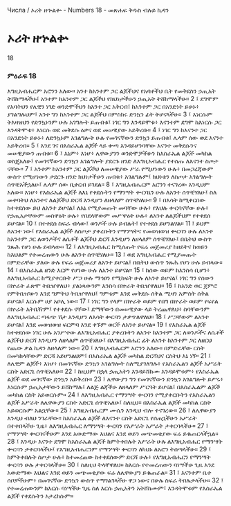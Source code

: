 ﻿
 Числа / ኦሪት ዘኍልቍ - Numbers 18 - መጽሐፍ ቅዱስ ብሉይ ኪዳን
# ኦሪት ዘኍልቍ
18
### ምዕራፍ 18
እግዚአብሔርም አሮንን አለው። አንተ ከአንተም ጋር ልጆችህና የአባቶችህ ቤት የመቅደስን ኃጢአት ትሸከማላችሁ፤ አንተም ከአንተም ጋር ልጆችህ የክህነታችሁን ኃጢአት ትሸከማላችሁ።
2 ፤ ደግሞም የአባትህን የሌዊን ነገድ ወንድሞችህን ከአንተ ጋር አቅርብ፤ ከአንተም ጋር በአንድነት ይሁኑ፥ ያገልግሉህም፤ አንተ ግን ከአንተም ጋር ልጆችህ በምስክሩ ድንኳን ፊት ትሆናላችሁ።
3 ፤ እነርሱም ትእዛዝህን የድንኳኑንም ሁሉ አገግሎት ይጠብቁ፤ ነገር ግን እንዳይሞቱ፥ እናንተም ደግሞ ከእነርሱ ጋር እንዳትሞቱ፥ እነርሱ ወደ መቅደሱ ዕቃና ወደ መሠዊያው አይቅረቡ።
4 ፤ ነገር ግን ከእናንተ ጋር በአንድነት ይሁኑ፥ ለድንኳኑም አገልግሎት ሁሉ የመገናኛውን ድንኳን ይጠብቁ፤ ሌላም ሰው ወደ እናንተ አይቅረብ።
5 ፤ እንደ ገና በእስራኤል ልጆች ላይ ቍጣ እንዳይሆንባቸው እናንተ መቅደሱንና መሠዊያውን ጠብቁ።
6 ፤ እኔም፥ እነሆ፥ ሌዋውያንን ወንድሞቻችሁን ከእስራኤል ልጆች መካከል ወስጄአለሁ፤ የመገናኛውን ድንኳን አገልግሎት ያደርጉ ዘንድ ለእግዚአብሔር የተሰጡ ለእናንተ ስጦታ ናቸው።
7 ፤ አንተም ከአንተም ጋር ልጆችህ ለመሠዊያው ሥራ የሚሆነውን ሁሉ፥ በመጋረጃውም ውስጥ የሚሆነውን ታደርጉ ዘንድ ክህነታችሁን ጠብቁ፥ አገልግሉም፤ ክህነቱን ለስጦታ አገልግሎት ሰጥቼአችኋለሁ፤ ሌላም ሰው ቢቀርብ ይገደል።
8 ፤ እግዚአብሔርም አሮንን ተናገረው እንዲህም አለው። እነሆ፥ የእስራኤል ልጆች ለእኔ የቀደሱትን የማንሣት ቍርባኔን ሁሉ ለአንተ ሰጥቼሃለሁ፤ ስለ መቀባትህ ለአንተና ለልጆችህ ድርሻ እንዲሆን ለዘላለም ሰጥቼሃለሁ።
9 ፤ በእሳት ከሚቀርበው ከተቀደሰው ይህ ለአንተ ይሆናል፤ ለእኔ የሚያመጡት መባቸው ሁሉ፥ የእህሉ ቍርባናቸው ሁሉ፥ የኃጢአታቸውም መስዋዕት ሁሉ፥ የበደላቸውም መሥዋዕት ሁሉ፥ ለአንተ ለልጆችህም የተቀደሰ ይሆናል።
10 ፤ በተቀደሰ ስፍራ ብላው፤ ወንዶች ሁሉ ይብሉት፤ የተቀደሰ ይሆንልሃል።
11 ፤ ይህም ለአንተ ነው፤ የእስራኤል ልጆች ለስጦታ ያቀረቡትን የማንሣትና የመወዝወዝ ቍርባን ሁሉ ለአንተ ከአንተም ጋር ለወንዶችና ለሴቶች ልጆችህ ድርሻ እንዲሆን ለዘላለም ሰጥቼሃለሁ፤ በቤትህ ውስጥ ንጹሕ የሆነ ሁሉ ይብላው።
12 ፤ ለእግዚአብሔር ከሚሰጡት የፍሬ መጀመሪያ ከዘይትና ከወይን ከእህልም የተመረጠውን ሁሉ ለአንተ ሰጥቼሃለሁ።
13 ፤ ወደ እግዚአብሔር የሚያመጡት በምድራቸው ያለው ሁሉ የፍሬ መጀመሪያ ለአንተ ይሆናል፤ በቤትህ ውስጥ ንጹሕ የሆነ ሁሉ ይብላው።
14 ፤ በእስራኤል ዘንድ እርም የሆነው ሁሉ ለአንተ ይሆናል።
15 ፤ ከሰው ወይም ከእንስሳ ቢሆን፥ ለእግዚአብሔር ከሚያቀርቡት ሥጋ ሁሉ ማኅፀን የሚከፍት ሁሉ ለአንተ ይሆናል፤ ነገር ግን የሰውን በኵራት ፈጽሞ ትቤዠዋለህ፥ ያልነጻውንም እንስሳ በኵራት ትቤዠዋለህ።
16 ፤ ከአንድ ወር ጀምሮ የምትቤዠውን እንደ ግምትህ ትቤዠዋለህ፤ ግምቱም እንደ መቅደሱ ሰቅል ሚዛን አምስት ሰቅል ይሆናል፤ እርሱም ሀያ አቦሊ ነው።
17 ፤ ነገር ግን የላም በኵራት ወይም የበግ በኵራት ወይም የፍየል በኵራት አትቤዥም፤ የተቀደሱ ናቸው፤ ደማቸውን በመሠዊያው ላይ ትረጨዋለህ፥ ስባቸውንም ለእግዚአብሔር ጣፋጭ ሽታ እንዲሆን ለእሳት ቍርባን ታቃጥለዋለህ።
18 ፤ ሥጋቸውም ለአንተ ይሆናል፤ እንደ መወዝወዝ ፍርምባ እንደ ቀኙም ወርች ለአንተ ይሆናል።
19 ፤ የእስራኤል ልጆች ከተቀደሰው ነገር ሁሉ አንሥተው ለእግዚአብሔር ያቀረቡትን ለአንተ ከአንተም ጋር ለወንዶችና ለሴቶች ልጆችህ ድርሻ እንዲሆን ለዘላለም ሰጥቼሃለሁ፤ በእግዚአብሔር ፊት ለአንተ ከአንተም ጋር ለዘርህ የጨው ቃል ኪዳን ለዘላለም ነው።
20 ፤ እግዚአብሔርም አሮንን አለው። በምድራቸው ርስት በመካከላቸውም ድርሻ አይሆንልህም፤ በእስራኤል ልጆች መካከል ድርሻህና ርስትህ እኔ ነኝ።
21 ፤ ለሌዊም ልጆች፥ እነሆ፥ በመገናኛው ድንኳን አገልግሎት ስለሚያገለግሉ፥ የእስራኤልን ልጆች አሥራት ርስት አድርጌ ሰጥቼአለሁ።
22 ፤ ከዚህም በኋላ ኃጢአትን እንዳይሸከሙ እንዳይሞቱም፥ የእስራኤል ልጆች ወደ መገናኛው ድንኳን አይቅረቡ።
23 ፤ ሌዋውያን ግን የመገናኛውን ድንኳን አገልግሎት ይሥሩ፥ እነርሱም ኃጢአታቸውን ይሸከማሉ፤ ለልጅ ልጃችሁ ለዘላለም ሥርዓት ይሆናል፤ በእስራኤልም ልጆች መካከል ርስት አይወርሱም።
24 ፤ ለእግዚአብሔር የማንሣት ቍርባን የሚያቀርቡትን የእስራኤልን ልጆች አሥራት ለሌዋውያን ርስት አድርጌ ሰጥቼአለሁ፤ ስለዚህ። በእስራኤል ልጆች መካከል ርስት አይወርሱም አልኋቸው።
25 ፤ እግዚአብሔርም ሙሴን እንዲህ ብሎ ተናገረው።
26 ፤ ለሌዋውያን እንዲህ ብለህ ንገራቸው። ከእስራኤል ልጆች ለእናንተ ርስት አድርጌ የሰጠኋችሁን አሥራት በተቀበላችሁ ጊዜ፥ ለእግዚአብሔር ለማንሣት ቍርባን የአሥራት አሥራት ታቀርባላችሁ።
27 ፤ የማንሣት ቍርባናችሁም እንደ አውድማው እህልና እንደ ወይን መጭመቂያው ፍሬ ይቈጠርላችኋል።
28 ፤ እንዲሁ እናንተ ደግሞ ከእስራኤል ልጆች ከምትቀበሉት አሥራት ሁሉ ለእግዚአብሔር የማንሣት ቍርባን ታቀርባላችሁ፤ የእግዚአብሔርንም የማንሣት ቍርባን ለካህኑ ለአሮን ትሰጣላችሁ።
29 ፤ ከምትቀበሉት ስጦታ ሁሉ፥ ከተመረጠው ከተቀደሰውም ድርሻ ሁሉ፥ የእግዚአብሔርን የማንሣት ቍርባን ሁሉ ታቀርባላችሁ።
30 ፤ ስለዚህ ትላቸዋለህ። ከእርሱ የተመረጠውን ባነሣችሁ ጊዜ እንደ አውድማው እህልና እንደ ወይን መጭመቂያው ፍሬ ለሌዋውያን ይቈጠራል።
31 ፤ እናንተም ቤተ ሰቦቻችሁም፥ በመገናኛው ድንኳን ውስጥ የማገልገላችሁ ዋጋ ነውና በሁሉ ስፍራ ትበሉታላችሁ።
32 ፤ የተመረጠውንም ከእርሱ ባነሣችሁ ጊዜ ስለ እርሱ ኃጢአትን አትሸከሙም፤ እንዳትሞቱም የእስራኤል ልጆች የቀደሱትን አታረክሱም።

